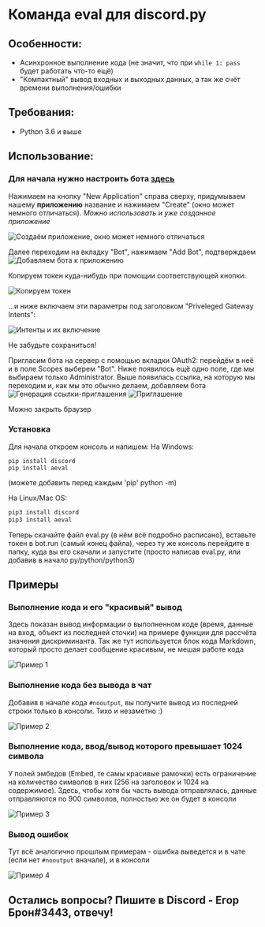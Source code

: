 # Команда eval для discord.py

## Особенности:
- Асинхронное выполнение кода (не значит, что при `while 1: pass` будет работать что-то ещё)
- "Компактный" вывод входных и выходных данных, а так же счёт времени выполнения/ошибки

## Требования:
- Python 3.6 и выше

## Использование:
### Для начала нужно настроить бота [здесь](https://discord.com/developers/applications)
Нажимаем на кнопку "New Application" справа сверху, придумываем нашему **приложению** название и нажимаем "Create" (окно может немного отличаться). 
*Можно использовать и уже созданное приложение*

![Создаём приложение, окно может немного отличаться](https://cdn.discordapp.com/attachments/859866304395608154/874737298875502632/unknown.png)

Далее переходим на вкладку "Bot", нажимаем "Add Bot", подтверждаем
![Добавляем бота к приложению](https://cdn.discordapp.com/attachments/859866304395608154/874738037878325298/unknown.png)

Копируем токен куда-нибудь при помощии соответствующей кнопки:

![Копируем токен](https://cdn.discordapp.com/attachments/859866304395608154/874739131018792980/unknown.png)

...и ниже включаем эти параметры под заголовком "Priveleged Gateway Intents":

![Интенты и их включение](https://cdn.discordapp.com/attachments/859866304395608154/874740073139171408/unknown.png)

Не забудьте сохраниться!

Пригласим бота на сервер с помощью вкладки OAuth2: перейдём в неё и в поле Scopes выберем "Bot". Ниже появилось ещё одно поле, где мы выбираем только Administrator. Выше появилась ссылка, на которую мы переходим и, как мы это обычно делаем, добавляем бота
![Генерация ссылки-приглашения](https://cdn.discordapp.com/attachments/859866304395608154/874742022110605402/unknown.png)
![Приглашение](https://cdn.discordapp.com/attachments/859866304395608154/874742612307898398/unknown.png)

Можно закрыть браузер

### Установка
Для начала откроем консоль и напишем:
На Windows:
```batch
pip install discord
pip install aeval
```

(можете добавить перед каждым 'pip' python -m)

На Linux/Mac OS:
```bash
pip3 install discord
pip3 install aeval
```
Теперь скачайте файл eval.py (в нём всё подробно расписано), вставьте токен в bot.run (самый конец файла), через ту же консоль перейдите в папку, куда вы его скачали и запустите (просто написав eval.py, или добавив в начало py/python/python3)

## Примеры
### Выполнение кода и его "красивый" вывод
Здесь показан вывод информации о выполненном коде (время, данные на вход, объект из последней сточки) на примере функции для рассчёта значения дискриминанта. Так же тут используется блок кода Markdown, который просто делает сообщение красивым, не мешая работе кода

![Пример 1](https://cdn.discordapp.com/attachments/859866304395608154/874943327185817620/Screenshot_122.png)

### Выполнение кода без вывода в чат
Добавив в начале кода `#nooutput`, вы получите вывод из последней строки только в консоли. Тихо и незаметно :)

![Пример 2](https://cdn.discordapp.com/attachments/859866304395608154/874943326741217290/Screenshot_123.png)

### Выполнение кода, ввод/вывод которого превышает 1024 символа
У полей эмбедов (Embed, те самы красивые рамочки) есть ограничение на количество символов в них (256 на заголовок и 1024 на содержимое). Здесь, чтобы хотя бы часть вывода отправлялась, данные отправляются по 900 символов, полностью же он будет в консоли

![Пример 3](https://cdn.discordapp.com/attachments/859866304395608154/874943328477650984/Screenshot_124.png)

### Вывод ошибок
Тут всё аналогично прошлым примерам - ошибка выведется и в чате (если нет `#nooutput` вначале), и в консоли

![Пример 4](https://cdn.discordapp.com/attachments/859866304395608154/874949083004010526/unknown.png)

## Остались вопросы? Пишите в Discord - Егор Брон#3443, отвечу!
